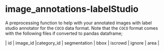 # image_annotations-labelStudio
A preprocessing function to help with your annotated images with label studio annotator for the `COCO` data format. Note that the `COCO` format comes with the following files if converted to pandas dataframe; 

| id | image_id |category_id | segmentation | bbox | iscrowd | ignore | area | 
